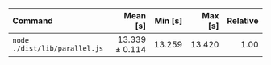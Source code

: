 | Command | Mean [s] | Min [s] | Max [s] | Relative |
|:---|---:|---:|---:|---:|
| `node ./dist/lib/parallel.js` | 13.339 ± 0.114 | 13.259 | 13.420 | 1.00 |

